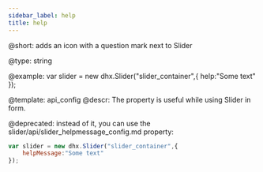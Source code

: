 ```yaml
---
sidebar_label: help
title: help
---          
```


@short: 
adds an icon with a question mark next to Slider




@type: string

@example: 
var slider = new dhx.Slider("slider_container",{
	help:"Some text"
});


@template:	api_config
@descr: 
The property is useful while using Slider in form.

@deprecated: instead of it, you can use the slider/api/slider_helpmessage_config.md property:

~~~js
var slider = new dhx.Slider("slider_container",{
	helpMessage:"Some text"
});
~~~

